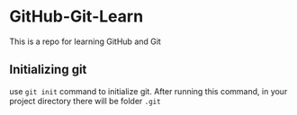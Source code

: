 # GitHub-Git-Learn
This is a repo for learning GitHub and Git

## Initializing git
use `git init` command to initialize git. After running this command, in your project directory there will be folder `.git`